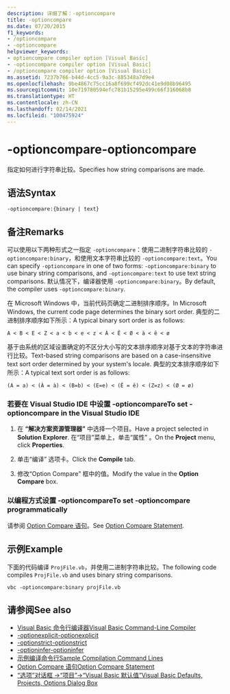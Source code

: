 ```yaml
---
description: 详细了解：-optioncompare
title: -optioncompare
ms.date: 07/20/2015
f1_keywords:
- /optioncompare
- -optioncompare
helpviewer_keywords:
- optioncompare compiler option [Visual Basic]
- -optioncompare compiler option [Visual Basic]
- /optioncompare compiler option [Visual Basic]
ms.assetid: 7237b766-b44d-4cc5-9a3c-885348a7d9e4
ms.openlocfilehash: 9be4867c75cc16a8f699cf492dc41e9d08b96495
ms.sourcegitcommit: 10e719780594efc781b15295e499c66f316068b8
ms.translationtype: HT
ms.contentlocale: zh-CN
ms.lasthandoff: 02/14/2021
ms.locfileid: "100475924"
---
```

# <a name="-optioncompare"></a><span data-ttu-id="83ffc-103">-optioncompare</span><span class="sxs-lookup"><span data-stu-id="83ffc-103">-optioncompare</span></span>

<span data-ttu-id="83ffc-104">指定如何进行字符串比较。</span><span class="sxs-lookup"><span data-stu-id="83ffc-104">Specifies how string comparisons are made.</span></span>

## <a name="syntax"></a><span data-ttu-id="83ffc-105">语法</span><span class="sxs-lookup"><span data-stu-id="83ffc-105">Syntax</span></span>

```console
-optioncompare:{binary | text}
```

## <a name="remarks"></a><span data-ttu-id="83ffc-106">备注</span><span class="sxs-lookup"><span data-stu-id="83ffc-106">Remarks</span></span>

<span data-ttu-id="83ffc-107">可以使用以下两种形式之一指定 `-optioncompare`：使用二进制字符串比较的 `-optioncompare:binary`，和使用文本字符串比较的 `-optioncompare:text`。</span><span class="sxs-lookup"><span data-stu-id="83ffc-107">You can specify `-optioncompare` in one of two forms: `-optioncompare:binary` to use binary string comparisons, and `-optioncompare:text` to use text string comparisons.</span></span> <span data-ttu-id="83ffc-108">默认情况下，编译器使用 `-optioncompare:binary`。</span><span class="sxs-lookup"><span data-stu-id="83ffc-108">By default, the compiler uses `-optioncompare:binary`.</span></span>

<span data-ttu-id="83ffc-109">在 Microsoft Windows 中，当前代码页确定二进制排序顺序。</span><span class="sxs-lookup"><span data-stu-id="83ffc-109">In Microsoft Windows, the current code page determines the binary sort order.</span></span> <span data-ttu-id="83ffc-110">典型的二进制排序顺序如下所示：</span><span class="sxs-lookup"><span data-stu-id="83ffc-110">A typical binary sort order is as follows:</span></span>

`A < B < E < Z < a < b < e < z < À < Ê < Ø < à < ê < ø`

<span data-ttu-id="83ffc-111">基于由系统的区域设置确定的不区分大小写的文本排序顺序对基于文本的字符串进行比较。</span><span class="sxs-lookup"><span data-stu-id="83ffc-111">Text-based string comparisons are based on a case-insensitive text sort order determined by your system's locale.</span></span> <span data-ttu-id="83ffc-112">典型的文本排序顺序如下所示：</span><span class="sxs-lookup"><span data-stu-id="83ffc-112">A typical text sort order is as follows:</span></span>

`(A = a) < (À = à) < (B=b) < (E=e) < (Ê = ê) < (Z=z) < (Ø = ø)`

### <a name="to-set--optioncompare-in-the-visual-studio-ide"></a><span data-ttu-id="83ffc-113">若要在 Visual Studio IDE 中设置 -optioncompare</span><span class="sxs-lookup"><span data-stu-id="83ffc-113">To set -optioncompare in the Visual Studio IDE</span></span>

1. <span data-ttu-id="83ffc-114">在 **“解决方案资源管理器”** 中选择一个项目。</span><span class="sxs-lookup"><span data-stu-id="83ffc-114">Have a project selected in **Solution Explorer**.</span></span> <span data-ttu-id="83ffc-115">在“项目”菜单上，单击“属性”   。</span><span class="sxs-lookup"><span data-stu-id="83ffc-115">On the **Project** menu, click **Properties**.</span></span>

2. <span data-ttu-id="83ffc-116">单击“编译”  选项卡。</span><span class="sxs-lookup"><span data-stu-id="83ffc-116">Click the **Compile** tab.</span></span>

3. <span data-ttu-id="83ffc-117">修改“Option Compare”  框中的值。</span><span class="sxs-lookup"><span data-stu-id="83ffc-117">Modify the value in the **Option Compare** box.</span></span>

### <a name="to-set--optioncompare-programmatically"></a><span data-ttu-id="83ffc-118">以编程方式设置 -optioncompare</span><span class="sxs-lookup"><span data-stu-id="83ffc-118">To set -optioncompare programmatically</span></span>

<span data-ttu-id="83ffc-119">请参阅 [Option Compare 语句](../../language-reference/statements/option-compare-statement.md)。</span><span class="sxs-lookup"><span data-stu-id="83ffc-119">See [Option Compare Statement](../../language-reference/statements/option-compare-statement.md).</span></span>

## <a name="example"></a><span data-ttu-id="83ffc-120">示例</span><span class="sxs-lookup"><span data-stu-id="83ffc-120">Example</span></span>

<span data-ttu-id="83ffc-121">下面的代码编译 `ProjFile.vb`，并使用二进制字符串比较。</span><span class="sxs-lookup"><span data-stu-id="83ffc-121">The following code compiles `ProjFile.vb` and uses binary string comparisons.</span></span>

```console
vbc -optioncompare:binary projFile.vb
```

## <a name="see-also"></a><span data-ttu-id="83ffc-122">请参阅</span><span class="sxs-lookup"><span data-stu-id="83ffc-122">See also</span></span>

- [<span data-ttu-id="83ffc-123">Visual Basic 命令行编译器</span><span class="sxs-lookup"><span data-stu-id="83ffc-123">Visual Basic Command-Line Compiler</span></span>](index.md)
- [<span data-ttu-id="83ffc-124">-optionexplicit</span><span class="sxs-lookup"><span data-stu-id="83ffc-124">-optionexplicit</span></span>](optionexplicit.md)
- [<span data-ttu-id="83ffc-125">-optionstrict</span><span class="sxs-lookup"><span data-stu-id="83ffc-125">-optionstrict</span></span>](optionstrict.md)
- [<span data-ttu-id="83ffc-126">-optioninfer</span><span class="sxs-lookup"><span data-stu-id="83ffc-126">-optioninfer</span></span>](optioninfer.md)
- [<span data-ttu-id="83ffc-127">示例编译命令行</span><span class="sxs-lookup"><span data-stu-id="83ffc-127">Sample Compilation Command Lines</span></span>](sample-compilation-command-lines.md)
- [<span data-ttu-id="83ffc-128">Option Compare 语句</span><span class="sxs-lookup"><span data-stu-id="83ffc-128">Option Compare Statement</span></span>](../../language-reference/statements/option-compare-statement.md)
- [<span data-ttu-id="83ffc-129">“选项”对话框 ->“项目”->“Visual Basic 默认值”</span><span class="sxs-lookup"><span data-stu-id="83ffc-129">Visual Basic Defaults, Projects, Options Dialog Box</span></span>](/visualstudio/ide/reference/visual-basic-defaults-projects-options-dialog-box)
